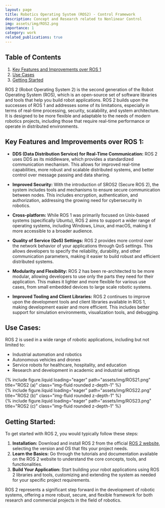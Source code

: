```yaml
---
layout: page
title: Robotics Operating System (ROS2) - Control Framework
description: Concept and Research related to Nonlinear Control
img: assets/img/ROS2.png
importance: 1
category: work
related_publications: true
---
```


## Table of Contents
1. [Key Features and Improvements over ROS 1](#key-features-and-improvements-over-ros-1)
2. [Use Cases](#use-cases)
3. [Getting Started](#getting-started)

ROS 2 (Robot Operating System 2) is the second generation of the Robot Operating System (ROS), which is an open-source set of software libraries and tools that help you build robot applications. ROS 2 builds upon the successes of ROS 1 and addresses some of its limitations, especially in terms of real-time processing, security, scalability, and system architecture. It is designed to be more flexible and adaptable to the needs of modern robotics projects, including those that require real-time performance or operate in distributed environments.

## Key Features and Improvements over ROS 1:

- **DDS (Data Distribution Service) for Real-Time Communication:** ROS 2 uses DDS as its middleware, which provides a standardized communication mechanism. This allows for improved real-time capabilities, more robust and scalable distributed systems, and better control over message passing and data sharing.

- **Improved Security:** With the introduction of SROS2 (Secure ROS 2), the system includes tools and mechanisms to ensure secure communication between nodes. This includes encryption, authentication, and authorization, addressing the growing need for cybersecurity in robotics.

- **Cross-platform:** While ROS 1 was primarily focused on Unix-based systems (specifically Ubuntu), ROS 2 aims to support a wider range of operating systems, including Windows, Linux, and macOS, making it more accessible to a broader audience.

- **Quality of Service (QoS) Settings:** ROS 2 provides more control over the network behavior of your applications through QoS settings. This allows developers to specify the reliability, durability, and other communication parameters, making it easier to build robust and efficient distributed systems.

- **Modularity and Flexibility:** ROS 2 has been re-architected to be more modular, allowing developers to use only the parts they need for their application. This makes it lighter and more flexible for various use cases, from small embedded devices to large scale robotic systems.

- **Improved Tooling and Client Libraries:** ROS 2 continues to improve upon the development tools and client libraries available in ROS 1, making development easier and more efficient. This includes better support for simulation environments, visualization tools, and debugging.

## Use Cases:

ROS 2 is used in a wide range of robotic applications, including but not limited to:

- Industrial automation and robotics
- Autonomous vehicles and drones
- Service robots for healthcare, hospitality, and education
- Research and development in academic and industrial settings

<div class="row">
    <div class="col-sm mt-3 mt-md-0">
        {% include figure.liquid loading="eager" path="assets/img/ROS21.png" title="ROS2 (a)" class="img-fluid rounded z-depth-1" %}
    </div>
    <div class="col-sm mt-3 mt-md-0">
        {% include figure.liquid loading="eager" path="assets/img/ROS22.png" title="ROS2 (b)" class="img-fluid rounded z-depth-1" %}
    </div>
    <div class="col-sm mt-3 mt-md-0">
        {% include figure.liquid loading="eager" path="assets/img/ROS23.png" title="ROS2 (c)" class="img-fluid rounded z-depth-1" %}
    </div>
</div>

## Getting Started:

To get started with ROS 2, you would typically follow these steps:

1. **Installation:** Download and install ROS 2 from the official [ROS 2 website](https://wiki.ros.org/ROS/Installation), selecting the version and OS that fits your project needs.
2. **Learn the Basics:** Go through the tutorials and documentation available on the ROS 2 website to understand the core concepts, tools, and functionalities.
3. **Build Your Application:** Start building your robot applications using ROS 2 libraries and tools, customizing and extending the system as needed for your specific project requirements.

ROS 2 represents a significant step forward in the development of robotic systems, offering a more robust, secure, and flexible framework for both research and commercial projects in the field of robotics.

